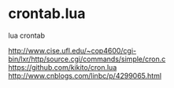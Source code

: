 # crontab.lua
lua crontab


http://www.cise.ufl.edu/~cop4600/cgi-bin/lxr/http/source.cgi/commands/simple/cron.c
https://github.com/kikito/cron.lua
http://www.cnblogs.com/linbc/p/4299065.html
